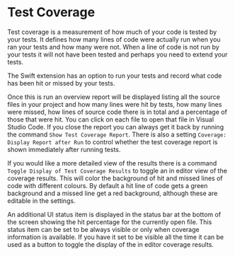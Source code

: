 # Test Coverage

Test coverage is a measurement of how much of your code is tested by your tests. It defines how many lines of code were actually run when you ran your tests and how many were not. When a line of code is not run by your tests it will not have been tested and perhaps you need to extend your tests.

The Swift extension has an option to run your tests and record what code has been hit or missed by your tests.

Once this is run an overview report will be displayed listing all the source files in your project and how many lines were hit by tests, how many lines were missed, how lines of source code there is in total and a percentage of those that were hit. You can click on each file to open that file in Visual Studio Code. If you close the report you can always get it back by running the command `Show Test Coverage Report`. There is also a setting `Coverage: Display Report after Run` to control whether the test coverage report is shown immediately after running tests.

If you would like a more detailed view of the results there is a command `Toggle Display of Test Coverage Results` to toggle an in editor view of the coverage results. This will color the background of hit and missed lines of code with different colours. By default a hit line of code gets a green background and a missed line get a red background, although these are editable in the settings. 

An additional UI status item is displayed in the status bar at the bottom of the screen showing the hit percentage for the currently open file. This status item can be set to be always visible or only when coverage information is available. If you have it set to be visible all the time it can be used as a button to toggle the display of the in editor coverage results.  

